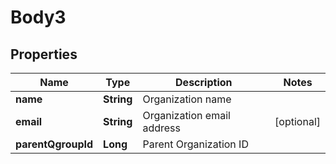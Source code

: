 # Body3

## Properties
Name | Type | Description | Notes
------------ | ------------- | ------------- | -------------
**name** | **String** | Organization name | 
**email** | **String** | Organization email address |  [optional]
**parentQgroupId** | **Long** | Parent Organization ID | 
